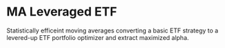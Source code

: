 # MA Leveraged ETF
Statistically efficeint moving averages converting a basic ETF strategy to a levered-up ETF portfolio optimizer and extract maximized alpha.
